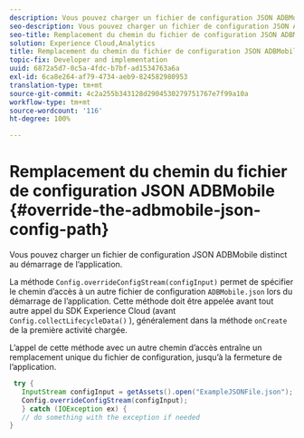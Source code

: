 ```yaml
---
description: Vous pouvez charger un fichier de configuration JSON ADBMobile distinct au démarrage de l’application.
seo-description: Vous pouvez charger un fichier de configuration JSON ADBMobile distinct au démarrage de l’application.
seo-title: Remplacement du chemin du fichier de configuration JSON ADBMobile
solution: Experience Cloud,Analytics
title: Remplacement du chemin du fichier de configuration JSON ADBMobile
topic-fix: Developer and implementation
uuid: 6872a5d7-0c5a-4fdc-b7bf-ad1534763a6a
exl-id: 6ca8e264-af79-4734-aeb9-824582980953
translation-type: tm+mt
source-git-commit: 4c2a255b343128d2904530279751767e7f99a10a
workflow-type: tm+mt
source-wordcount: '116'
ht-degree: 100%

---
```


# Remplacement du chemin du fichier de configuration JSON ADBMobile {#override-the-adbmobile-json-config-path}

Vous pouvez charger un fichier de configuration JSON ADBMobile distinct au démarrage de l’application.

La méthode `Config.overrideConfigStream(configInput)` permet de spécifier le chemin d’accès à un autre fichier de configuration `ADBMobile.json` lors du démarrage de l’application. Cette méthode doit être appelée avant tout autre appel du SDK Experience Cloud (avant `Config.collectLifecycleData()` ), généralement dans la méthode `onCreate` de la première activité chargée.

L’appel de cette méthode avec un autre chemin d’accès entraîne un remplacement unique du fichier de configuration, jusqu’à la fermeture de l’application.

```java
 try { 
   InputStream configInput = getAssets().open("ExampleJSONFile.json"); 
   Config.overrideConfigStream(configInput); 
   } catch (IOException ex) { 
   // do something with the exception if needed 
}
```
